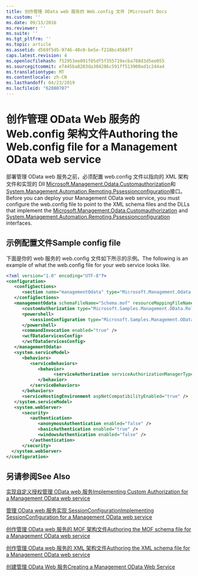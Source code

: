 ```yaml
---
title: 创作管理 OData web 服务的 Web.config 文件 |Microsoft Docs
ms.custom: ''
ms.date: 09/13/2016
ms.reviewer: ''
ms.suite: ''
ms.tgt_pltfrm: ''
ms.topic: article
ms.assetid: d569f5d5-9746-40c0-be5e-f218bc4560f7
caps.latest.revision: 4
ms.openlocfilehash: f52953ee091f05df5f355719ecba788d3d5ee055
ms.sourcegitcommit: e7445ba8203da304286c591ff513900ad1c244a4
ms.translationtype: MT
ms.contentlocale: zh-CN
ms.lasthandoff: 04/23/2019
ms.locfileid: "62080707"
---
```

# <a name="authoring-the-webconfig-file-for-a-management-odata-web-service"></a><span data-ttu-id="c471f-102">创作管理 OData Web 服务的 Web.config 架构文件</span><span class="sxs-lookup"><span data-stu-id="c471f-102">Authoring the Web.config file for a Management OData web service</span></span>

<span data-ttu-id="c471f-103">部署管理 OData web 服务之前，必须配置 web.config 文件以指向的 XML 架构文件和实现的 Dll [Microsoft.Management.Odata.Customauthorization](/dotnet/api/Microsoft.Management.Odata.CustomAuthorization)和[System.Management.Automation.Remoting.Pssessionconfiguration](/dotnet/api/System.Management.Automation.Remoting.PSSessionConfiguration)接口。</span><span class="sxs-lookup"><span data-stu-id="c471f-103">Before you can deploy your Management OData web service, you must configure the web.config file to point to the XML schema files and the DLLs that implement the [Microsoft.Management.Odata.Customauthorization](/dotnet/api/Microsoft.Management.Odata.CustomAuthorization) and  [System.Management.Automation.Remoting.Pssessionconfiguration](/dotnet/api/System.Management.Automation.Remoting.PSSessionConfiguration) interfaces.</span></span>

## <a name="sample-config-file"></a><span data-ttu-id="c471f-104">示例配置文件</span><span class="sxs-lookup"><span data-stu-id="c471f-104">Sample config file</span></span>

<span data-ttu-id="c471f-105">下面是你的 web 服务的 web.config 文件如下所示的示例。</span><span class="sxs-lookup"><span data-stu-id="c471f-105">The following is an example of what the web.config file for your web service looks like.</span></span>

```xml
<?xml version="1.0" encoding="UTF-8"?>
<configuration>
   <configSections>
      <section name="managementOdata" type="Microsoft.Management.Odata.Core.DSConfiguration, Microsoft.Management.OData, Version=3.0.0.0, Culture=neutral, PublicKeyToken=31bf3856ad364e35, processorArchitecture=MSIL" />
   </configSections>
   <managementOdata schemaFileName="Schema.mof" resourceMappingFileName="Schema.xml">
      <customAuthorization type="Microsoft.Samples.Management.OData.RoleBasedPlugins.CustomAuthorization" assembly=".\Microsoft.Samples.Management.OData.RoleBasedPlugins.dll" />
      <powershell>
         <sessionConfiguration type="Microsoft.Samples.Management.OData.RoleBasedPlugins.SessionConfiguration" assembly=".\Microsoft.Samples.Management.OData.RoleBasedPlugins.dll" />
      </powershell>
      <commandInvocation enabled="true" />
      <wcfDataServicesConfig>
      </wcfDataServicesConfig>
   </managementOdata>
   <system.serviceModel>
      <behaviors>
         <serviceBehaviors>
            <behavior>
                  <serviceAuthorization serviceAuthorizationManagerType="Microsoft.Management.Odata.Core.CustomAuthorizationManager, Microsoft.Management.OData, Version=3.0.0.0, Culture=neutral, PublicKeyToken=31bf3856ad364e35" />
            </behavior>
         </serviceBehaviors>
      </behaviors>
      <serviceHostingEnvironment aspNetCompatibilityEnabled="true" />
   </system.serviceModel>
   <system.webServer>
      <security>
         <authentication>
            <anonymousAuthentication enabled="false" />
            <basicAuthentication enabled="true" />
            <windowsAuthentication enabled="false" />
         </authentication>
      </security>
  </system.webServer>
</configuration>

```

## <a name="see-also"></a><span data-ttu-id="c471f-106">另请参阅</span><span class="sxs-lookup"><span data-stu-id="c471f-106">See Also</span></span>

[<span data-ttu-id="c471f-107">实现自定义授权管理 OData web 服务</span><span class="sxs-lookup"><span data-stu-id="c471f-107">Implementing Custom Authorization for a Management OData web service</span></span>](./implementing-custom-authorization-for-a-management-odata-web-service.md)

[<span data-ttu-id="c471f-108">管理 OData web 服务实现 SessionConfiguration</span><span class="sxs-lookup"><span data-stu-id="c471f-108">Implementing SessionConfiguration for a Management OData web service</span></span>](./implementing-sessionconfiguration-for-a-management-odata-web-service.md)

[<span data-ttu-id="c471f-109">创作管理 OData web 服务的 MOF 架构文件</span><span class="sxs-lookup"><span data-stu-id="c471f-109">Authoring the MOF schema file for a Management OData web service</span></span>](./authoring-the-mof-schema-file-for-a-management-odata-web-service.md)

[<span data-ttu-id="c471f-110">创作管理 OData web 服务的 XML 架构文件</span><span class="sxs-lookup"><span data-stu-id="c471f-110">Authoring the XML schema file for a Management OData web service</span></span>](./authoring-the-xml-schema-file-for-a-management-odata-web-service.md)

[<span data-ttu-id="c471f-111">创建管理 OData Web 服务</span><span class="sxs-lookup"><span data-stu-id="c471f-111">Creating a Management OData Web Service</span></span>](./creating-a-management-odata-web-service.md)